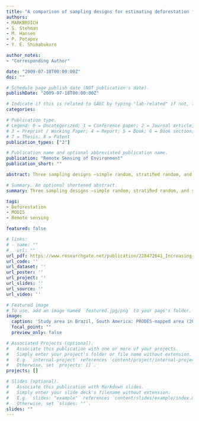 ```yaml
---
title: "A comparison of sampling designs for estimating deforestation from Landsatimagery: A case study of the Brazilian Legal Amazon"
authors:
- MARKBROICH
- S. Stehman
- M. Hansen
- P. Potapov
- Y. E. Shimabukuro

author_notes:
- "Corresponding Author"

date: "2009-07-18T00:00:00Z"
doi: ""

# Schedule page publish date (NOT publication's date).
publishDate: "2009-07-18T00:00:00Z"

# Indicate if this is related to GAEC by typing "lab-related" if not, leave blank
categories:

# Publication type.
# Legend: 0 = Uncategorized; 1 = Conference paper; 2 = Journal article;
# 3 = Preprint / Working Paper; 4 = Report; 5 = Book; 6 = Book section;
# 7 = Thesis; 8 = Patent
publication_types: ["2"]

# Publication name and optional abbreviated publication name.
publication: "Remote Sensing of Environment"
publication_short: ""

abstract: Three sampling designs —simple random, stratiﬁed random, and systematic sampling —are compared onthe basis of precision of estimated loss of intact humid tropical forest area in the Brazilian Legal Amazon from 2000 to 2005. MODIS-derived deforestation is used to partition the study area into strata to intensify sampling within forest clearing hotspots. The precision of the estimator of deforestation area for each designis calculated from a population of wall-to-wall PRODES deforestation data available for the study area. Both systematic and stratiﬁed sampling yield smaller standard errors than simple random sampling, and thestratiﬁed design has smaller standard errors than the systematic design at each sample size evaluated. The results of this case study demonstrate the utility of a stratiﬁed design based on MODIS-derived deforestationdata to improve precision of the estimated loss of intact forest area as estimated from sampling Landsat imagery.

# Summary. An optional shortened abstract.
summary: Three sampling designs —simple random, stratiﬁed random, and systematic sampling —are compared onthe basis of precision of estimated loss of intact humid tropical forest area in the Brazilian Legal Amazon from 2000 to 2005. The results of this case study demonstrate the utility of a stratiﬁed design based on MODIS-derived deforestationdata to improve precision of the estimated loss of intact forest area as estimated from sampling Landsat imagery.

tags:
- Deforestation
- MODIS
- Remote sensing

featured: false

# links:
# - name: ""
#   url: ""
url_pdf: https://www.researchgate.net/publication/228472641_Increasing_the_efficiency_of_forest_clearing_estimation_in_the_Legal_Amazon_using_targeted_sampling
url_code: ''
url_dataset: ''
url_poster: ''
url_project: ''
url_slides: ''
url_source: ''
url_video: ''

# Featured image
# To use, add an image named `featured.jpg/png` to your page's folder. 
image:
  caption: 'Study area in Brazil, South America: PRODES-mapped area (2000–2005) within the humid tropical forest biome in the Brazilian Legal Amazon (BLA). The study area was partitioned into blocks (18.5-km × 18.5-km) that were assigned to four deforestation strata (shown as green, yellow, orange, and red) based on MODIS-derived deforestation.  '
  focal_point: ""
  preview_only: false

# Associated Projects (optional).
#   Associate this publication with one or more of your projects.
#   Simply enter your project's folder or file name without extension.
#   E.g. `internal-project` references `content/project/internal-project/index.md`.
#   Otherwise, set `projects: []`.
projects: []

# Slides (optional).
#   Associate this publication with Markdown slides.
#   Simply enter your slide deck's filename without extension.
#   E.g. `slides: "example"` references `content/slides/example/index.md`.
#   Otherwise, set `slides: ""`.
slides: ""
---
```



